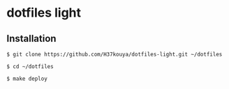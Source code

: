 # dotfiles light

## Installation

```shell
$ git clone https://github.com/H37kouya/dotfiles-light.git ~/dotfiles

$ cd ~/dotfiles

$ make deploy
```